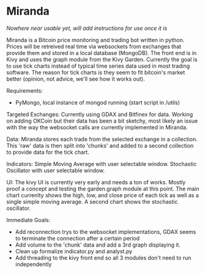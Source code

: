 # Miranda

*Nowhere near usable yet, will add instructions for use once it is*

Miranda is a Bitcoin price monitoring and trading bot written in python.  Prices will be retreived real time via websockets from exchanges that provide them and stored in a local database (MongoDB).  The front end is in Kivy and uses the graph module from the Kivy Garden.  Currently the goal is to use tick charts instead of typical time series data used in most trading software.  The reason for tick charts is they seem to fit bitcoin's market better (opinion, not advice, we'll see how it works out).  

Requirements:
- PyMongo, local instance of mongod running (start script in /utils)


Targeted Exchanges:
Currently using GDAX and Bitfinex for data.  Working on adding OKCoin but their data has been a bit sketchy, most likely an issue with the way the websocket calls are currently implemented in Miranda.

Data:
Miranda stores each trade from the selected exchange in a collection.  This 'raw' data is then split into 'chunks' and added to a second collection to provide data for the tick chart.

Indicators:
Simple Moving Average with user selectable window.
Stochastic Oscillator with user selectable window.

UI:
The kivy UI is currently very early and needs a ton of works.  Mostly proof a concept and testing the garden.graph module at this point.  The main chart currenlty shows the high, low, and close price of each tick as well as a single simple moving average.  A second chart shows the stochastic oscillator.


Immediate Goals:
 - Add reconnection trys to the websocket implementations, GDAX seems to terminate the connection after a certain period
 - Add volume to the 'chunk' data and add a 3rd graph displaying it.
 - Clean up formalize indicator.py and analyst.py
 - Add threading to the kivy front end so all 3 modules don't need to run independently

